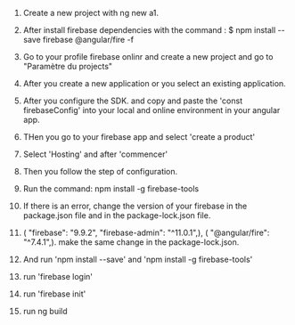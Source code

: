 1. Create a new project with ng new a1.

2. After install firebase dependencies with the command : 
$ npm install --save firebase @angular/fire -f

3. Go to your profile firebase onlinr and create a new project and go to "Paramètre du projects" 


4. After you create a new application or you select an existing application.

5. After you configure the SDK. and copy and paste the 'const firebaseConfig' into your local and online environment in your angular app.

6. THen you go to your firebase app and  select 'create a product'

7. Select 'Hosting' and after 'commencer'

8. Then you follow the step of configuration.

9. Run the command: npm install -g firebase-tools

10. If there is an error, change the version of your firebase in the package.json file and in the package-lock.json file.

11. (
    "firebase": "9.9.2",
    "firebase-admin": "^11.0.1",), (
    "@angular/fire": "^7.4.1",). make the same change in the package-lock.json.

12. And run 'npm install --save' and 'npm install -g firebase-tools'

13. run 'firebase login'

14. run 'firebase init'

15. run ng build